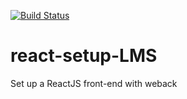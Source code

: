 [![Build Status](https://travis-ci.com/abayo-luc/react-setup-LMS.svg?branch=master)](https://travis-ci.com/abayo-luc/react-setup-LMS)
# react-setup-LMS
Set up a ReactJS front-end with weback
